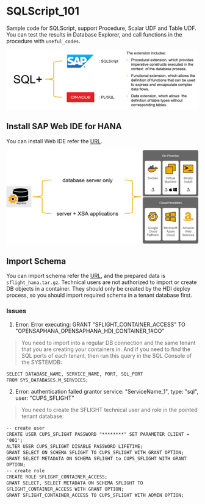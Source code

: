 # SQLScript_101
Sample code for SQLScript, support Procedure, Scalar UDF and Table UDF. You can test the results in Database Explorer, and call functions in the procedure with `useful_codes`.

![](https://raw.githubusercontent.com/ICHIGOI7E/mdpics/master/SQLScript/2.jpg)
## Install SAP Web IDE for HANA
You can install Web IDE refer the [URL](https://developers.sap.com/sea/topics/sap-hana-express.html).

![](https://raw.githubusercontent.com/ICHIGOI7E/mdpics/master/SQLScript/1.jpg)
## Import Schema
You can import schema refer the [URL](https://blogs.sap.com/2018/12/18/howto-import-sflight-sample-data-into-sap-hana-from-a-local-computer/), and the prepared data is `sflight_hana.tar.gz`.
Technical users are not authorized to import or create DB objects in a container. They should only be created by the HDI deploy process, so you should import required schema in a tenant database first.
### Issues
1. Error: Error executing: GRANT "SFLIGHT_CONTAINER_ACCESS" TO "OPENSAPHANA_OPENSAPHANA_HDI_CONTAINER_1#OO"
> You need to import into a regular DB connection and the same tenant that you are creating your containers in. And if you need to find the SQL ports of each tenant, then run this query in the SQL Console of the SYSTEMDB:
```
SELECT DATABASE_NAME, SERVICE_NAME, PORT, SQL_PORT
FROM SYS_DATABASES.M_SERVICES;
```
2. Error: authentication failed grantor service: "ServiceName_1", type: "sql", user: "CUPS_SFLIGHT"
> You need to create the SFLIGHT technical user and role in the pointed tenant database:
```
-- create user
CREATE USER CUPS_SFLIGHT PASSWORD "********" SET PARAMETER CLIENT = '001';
ALTER USER CUPS_SFLIGHT DISABLE PASSWORD LIFETIME;
GRANT SELECT ON SCHEMA SFLIGHT TO CUPS_SFLIGHT WITH GRANT OPTION;
GRANT SELECT METADATA ON SCHEMA SFLIGHT to CUPS_SFLIGHT WITH GRANT OPTION;
-- create role
CREATE ROLE SFLIGHT_CONTAINER_ACCESS;
GRANT SELECT, SELECT METADATA ON SCHEMA SFLIGHT TO SFLIGHT_CONTAINER_ACCESS WITH GRANT OPTION;
GRANT SFLIGHT_CONTAINER_ACCESS TO CUPS_SFLIGHT WITH ADMIN OPTION;
```
